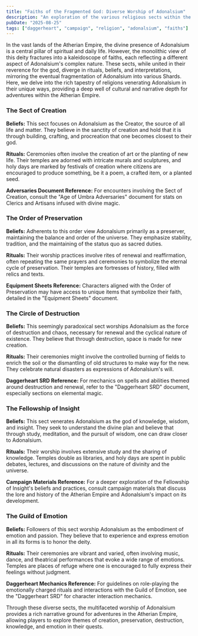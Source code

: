 ```yaml
---
title: "Faiths of the Fragmented God: Diverse Worship of Adonalsium"
description: "An exploration of the various religious sects within the Atherian Empire that worship Adonalsium, reflecting the duality and diversity of its nature."
pubDate: "2025-08-25"
tags: ["daggerheart", "campaign", "religion", "adonalsium", "faiths"]
---
```


In the vast lands of the Atherian Empire, the divine presence of Adonalsium is a central pillar of spiritual and daily life. However, the monolithic view of this deity fractures into a kaleidoscope of faiths, each reflecting a different aspect of Adonalsium's complex nature. These sects, while united in their reverence for the god, diverge in rituals, beliefs, and interpretations, mirroring the eventual fragmentation of Adonalsium into various Shards. Here, we delve into the rich tapestry of religions venerating Adonalsium in their unique ways, providing a deep well of cultural and narrative depth for adventures within the Atherian Empire.

### The Sect of Creation

**Beliefs:** This sect focuses on Adonalsium as the Creator, the source of all life and matter. They believe in the sanctity of creation and hold that it is through building, crafting, and procreation that one becomes closest to their god.

**Rituals:** Ceremonies often involve the creation of art or the planting of new life. Their temples are adorned with intricate murals and sculptures, and holy days are marked by festivals of creation where citizens are encouraged to produce something, be it a poem, a crafted item, or a planted seed.

**Adversaries Document Reference:** For encounters involving the Sect of Creation, consult the "Age of Umbra Adversaries" document for stats on Clerics and Artisans infused with divine magic.

### The Order of Preservation

**Beliefs:** Adherents to this order view Adonalsium primarily as a preserver, maintaining the balance and order of the universe. They emphasize stability, tradition, and the maintaining of the status quo as sacred duties.

**Rituals:** Their worship practices involve rites of renewal and reaffirmation, often repeating the same prayers and ceremonies to symbolize the eternal cycle of preservation. Their temples are fortresses of history, filled with relics and texts.

**Equipment Sheets Reference:** Characters aligned with the Order of Preservation may have access to unique items that symbolize their faith, detailed in the "Equipment Sheets" document.

### The Circle of Destruction

**Beliefs:** This seemingly paradoxical sect worships Adonalsium as the force of destruction and chaos, necessary for renewal and the cyclical nature of existence. They believe that through destruction, space is made for new creation.

**Rituals:** Their ceremonies might involve the controlled burning of fields to enrich the soil or the dismantling of old structures to make way for the new. They celebrate natural disasters as expressions of Adonalsium's will.

**Daggerheart SRD Reference:** For mechanics on spells and abilities themed around destruction and renewal, refer to the "Daggerheart SRD" document, especially sections on elemental magic.

### The Fellowship of Insight

**Beliefs:** This sect venerates Adonalsium as the god of knowledge, wisdom, and insight. They seek to understand the divine plan and believe that through study, meditation, and the pursuit of wisdom, one can draw closer to Adonalsium.

**Rituals:** Their worship involves extensive study and the sharing of knowledge. Temples double as libraries, and holy days are spent in public debates, lectures, and discussions on the nature of divinity and the universe.

**Campaign Materials Reference:** For a deeper exploration of the Fellowship of Insight's beliefs and practices, consult campaign materials that discuss the lore and history of the Atherian Empire and Adonalsium's impact on its development.

### The Guild of Emotion

**Beliefs:** Followers of this sect worship Adonalsium as the embodiment of emotion and passion. They believe that to experience and express emotion in all its forms is to honor the deity.

**Rituals:** Their ceremonies are vibrant and varied, often involving music, dance, and theatrical performances that evoke a wide range of emotions. Temples are places of refuge where one is encouraged to fully express their feelings without judgment.

**Daggerheart Mechanics Reference:** For guidelines on role-playing the emotionally charged rituals and interactions with the Guild of Emotion, see the "Daggerheart SRD" for character interaction mechanics.

Through these diverse sects, the multifaceted worship of Adonalsium provides a rich narrative ground for adventures in the Atherian Empire, allowing players to explore themes of creation, preservation, destruction, knowledge, and emotion in their quests.